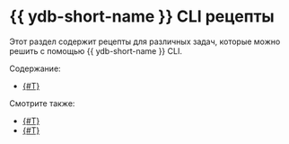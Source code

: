 # {{ ydb-short-name }} CLI рецепты

Этот раздел содержит рецепты для различных задач, которые можно решить с помощью {{ ydb-short-name }} CLI.

Содержание:

* [{#T}](convert-table-type.md)

Смотрите также:

- [{#T}](../../reference/ydb-cli/index.md)
- [{#T}](../../dev/index.md)